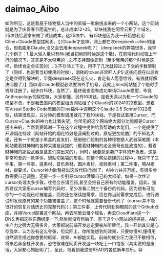 ﻿# daimao_Aibo
如你所见，这是我基于怪物猎人当中的呆猫一形象搓出来的一个小网站，这个网站就是为了庆贺春节而诞生的，总计成本12+25，12块钱我在阿里云租了个域名，25块钱给我拿来做了试错成本，这25块中， 有15块是因为我一开始想利用Cline+Claude模型搓网页，【（Claude才是神，网上都在吹deepseek+cline的组合，但若能用Claude,谁又会去用deepseek呢？）（deepseek的弊端很多，我举几个例子：1.最大输入量只有8k(我当初用的时候是这个量)，在前端代码动辄上千行的情况下，其实是不太够用的；2.不支持图像识别（至少我用的那个时候是这样，后续肯定会实现的）；3.不存储上下文，用不了几次就超过上下文的字数限制了（同样，也是我当初使用的时候），消耗的token非常吓人;PS:这些问题在以后肯定是会得到解决的，毕竟deepseek现在这么火，肯定有人愿意给钱，有钱就好解决问题了）】而申请Claude模型必须要海外手机号，我就上Sms网站搓了个临时手机号注册了，起步价15块，当然了，最终我也没有成功申请Claude模型，毕竟Anthropology的尿性嘛，大家都懂，另外10块钱，是我天真以为租一个Claude的模型不贵，于是我去国内的模型租贡网站租了个Claude的20241022模型，想着在Visual Studio Code里面的Cline插件中调用这个Claude 3.5 Sonnet1022模型，结果很现实，五分钟的模型调用就花了我10块钱，于是我试着用Cursor，而Cursor+Claude的神力也让我失望，你所见的这个网站绝大部分功能都是Cursor搓出来的，当然我要鸣谢一下在这个过程中提供给我帮助的大佬们，一个是提供了开源烟花特效（网站开始的烟花特效是我阉割过的，原版更加炫酷）的不知名大佬，还有一个就是小黑盒的盒友们，感谢他们绘制的各种怪物猎人武器简笔图（本网站戴着财神帽的各种呆猫是我搓的（戴着财神帽的老金重弩也是我搓的），戴着财神帽的那些武器是盒友们搓出来的），同时，我要感谢濑户字体的开发者，这是非常可爱的一款字体，很贴切呆猫的形象。在整个网站搭建的过程中，我只干了三件事，第一件事，搓素材，音乐素材，图片素材，视频素材；第二件事，喂AI素材，提要求，Cursor神力助我搓出这段代码(当然了，AI神力并非万能，有很多参数需要自己调整，还要一步一步引导cursor理解自己的大框架，如果一次性让cursor处理太多步骤，往往会东错西错,甚至会把自己原有的功能覆盖，因此，强烈建议大家用cursor编写代码时，至少准备二到三个备份的代码，因为很有可能你的一个功能已经被覆盖，而你还在继续提需求，而在你当前需求完成后，进行调试却发现原有的某个功能被覆盖了，这个时候就需要备份代码了（cursor并不能很好的恢复对话历史的完整代码）)；第三件事，上传代码到你眼前的这个Github仓库，并用Vercel部署这个网站，再去阿里云租个域名，再去Cloudflare搓一个DNS,再把这些东西绑定一下,然后就没有然后了。基于这个小网站的搓搓搓，AI的生产力之强大无需多言，大家都说前端开发必定要被AI所替代，我一开始其实是心存侥幸，认为没有这么夸张，但实际上，你所能想到的效果，只要你懂AI,懂得用自然语言描述你想要的框架、效果，AI都能实现，前端的就业压力我已不敢相信，将来若非全栈开发者，恐怕很难在网页开发这一块吃上一口饱饭（其实说的是废话，大家都心知肚明了），至此，祝看到我这份READ的各位新年快乐。😁
